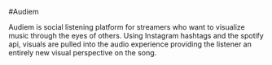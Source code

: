 #Audiem

Audiem  is social listening platform for streamers who want to visualize music through the eyes of others. Using Instagram hashtags and the spotify api, visuals are pulled into the audio experience providing the listener an entirely new visual perspective on the song.
